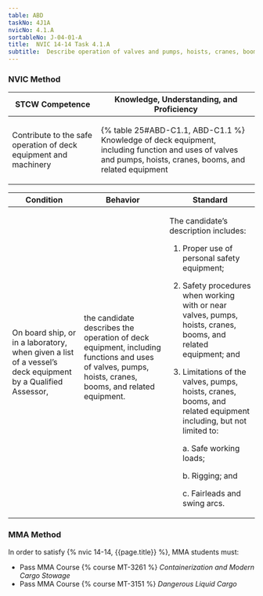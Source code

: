 ```yaml
---
table: ABD
taskNo: 4J1A
nvicNo: 4.1.A 
sortableNo: J-04-01-A
title:  NVIC 14-14 Task 4.1.A 
subtitle:  Describe operation of valves and pumps, hoists, cranes, booms, and related equipment (ABD)
---
```






### NVIC Method

<a style="display:none;" onclick="togglevisibility('nvic_methods')" >Show NVIC method.</a>

<div id='nvic_methods' class='show'>

<table>
<thead>
<tr>
<th class='forty'> STCW Competence </th>
<th class='sixty'> Knowledge, Understanding, and Proficiency </th>
</tr>
</thead>

<tbody>
<tr><td markdown='1'>

Contribute to the safe operation of deck equipment and machinery

</td><td markdown='1'>

{% table 25#ABD-C1.1, ABD-C1.1 %} Knowledge of deck equipment, including function and uses of valves and pumps, hoists, cranes, booms, and related equipment

</td></tr>


</tbody>
</table>


<table>
<thead>
<tr><th class='twenty'>  Condition </th><th class='twenty'> Behavior </th><th  class='sixty'>Standard </th></tr>
</thead>
<tbody >



<tr><td markdown='1'>

On board ship, or in a laboratory, when given a list of a vessel’s deck equipment by a Qualified Assessor,

</td><td markdown='1'>

the candidate describes the operation of deck equipment, including functions and uses of valves, pumps, hoists, cranes, booms, and related equipment.

<br>

<div class="tooltip" markdown='1'>



</div>


</td><td markdown='1'>

The candidate’s description includes:

1. Proper use of personal safety equipment;
2. Safety procedures when working with or near valves, pumps, hoists, cranes, booms, and related equipment; and
3. Limitations of the valves, pumps, hoists, cranes, booms, and related equipment including, but not limited to:

	a. Safe working loads;

	b. Rigging; and

	c. Fairleads and swing arcs. 

</td></tr>
</tbody>
</table>
</div>


### MMA Method

In order to satisfy  {% nvic 14-14, {{page.title}}  %}, MMA students must:

* Pass MMA Course {% course MT-3261 %}  *Containerization and Modern Cargo Stowage*
* Pass MMA Course {% course MT-3151 %}  *Dangerous Liquid Cargo*